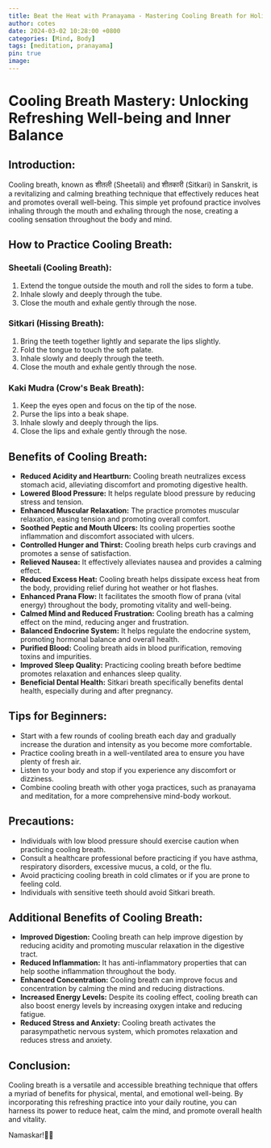 ```yaml
---
title: Beat the Heat with Pranayama - Mastering Cooling Breath for Holistic Health and Harmony
author: cotes
date: 2024-03-02 10:28:00 +0800
categories: [Mind, Body]
tags: [meditation, pranayama] 
pin: true
image: 
---
```


# **Cooling Breath Mastery: Unlocking Refreshing Well-being and Inner Balance**

## **Introduction:**

Cooling breath, known as शीतली (Sheetali) and शीतकारी (Sitkari) in Sanskrit, is a revitalizing and calming breathing technique that effectively reduces heat and promotes overall well-being. This simple yet profound practice involves inhaling through the mouth and exhaling through the nose, creating a cooling sensation throughout the body and mind.

## **How to Practice Cooling Breath:**

### **Sheetali (Cooling Breath):**

1. Extend the tongue outside the mouth and roll the sides to form a tube.
2. Inhale slowly and deeply through the tube.
3. Close the mouth and exhale gently through the nose.

### **Sitkari (Hissing Breath):**

1. Bring the teeth together lightly and separate the lips slightly.
2. Fold the tongue to touch the soft palate.
3. Inhale slowly and deeply through the teeth.
4. Close the mouth and exhale gently through the nose.

### **Kaki Mudra (Crow's Beak Breath):**

1. Keep the eyes open and focus on the tip of the nose.
2. Purse the lips into a beak shape.
3. Inhale slowly and deeply through the lips.
4. Close the lips and exhale gently through the nose.

## **Benefits of Cooling Breath:**

- **Reduced Acidity and Heartburn:** Cooling breath neutralizes excess stomach acid, alleviating discomfort and promoting digestive health.
- **Lowered Blood Pressure:** It helps regulate blood pressure by reducing stress and tension.
- **Enhanced Muscular Relaxation:** The practice promotes muscular relaxation, easing tension and promoting overall comfort.
- **Soothed Peptic and Mouth Ulcers:** Its cooling properties soothe inflammation and discomfort associated with ulcers.
- **Controlled Hunger and Thirst:** Cooling breath helps curb cravings and promotes a sense of satisfaction.
- **Relieved Nausea:** It effectively alleviates nausea and provides a calming effect.
- **Reduced Excess Heat:** Cooling breath helps dissipate excess heat from the body, providing relief during hot weather or hot flashes.
- **Enhanced Prana Flow:** It facilitates the smooth flow of prana (vital energy) throughout the body, promoting vitality and well-being.
- **Calmed Mind and Reduced Frustration:** Cooling breath has a calming effect on the mind, reducing anger and frustration.
- **Balanced Endocrine System:** It helps regulate the endocrine system, promoting hormonal balance and overall health.
- **Purified Blood:** Cooling breath aids in blood purification, removing toxins and impurities.
- **Improved Sleep Quality:** Practicing cooling breath before bedtime promotes relaxation and enhances sleep quality.
- **Beneficial Dental Health:** Sitkari breath specifically benefits dental health, especially during and after pregnancy.

## **Tips for Beginners:**

- Start with a few rounds of cooling breath each day and gradually increase the duration and intensity as you become more comfortable.
- Practice cooling breath in a well-ventilated area to ensure you have plenty of fresh air.
- Listen to your body and stop if you experience any discomfort or dizziness.
- Combine cooling breath with other yoga practices, such as pranayama and meditation, for a more comprehensive mind-body workout.

## **Precautions:**

- Individuals with low blood pressure should exercise caution when practicing cooling breath.
- Consult a healthcare professional before practicing if you have asthma, respiratory disorders, excessive mucus, a cold, or the flu.
- Avoid practicing cooling breath in cold climates or if you are prone to feeling cold.
- Individuals with sensitive teeth should avoid Sitkari breath.

## **Additional Benefits of Cooling Breath:**

- **Improved Digestion:** Cooling breath can help improve digestion by reducing acidity and promoting muscular relaxation in the digestive tract.
- **Reduced Inflammation:** It has anti-inflammatory properties that can help soothe inflammation throughout the body.
- **Enhanced Concentration:** Cooling breath can improve focus and concentration by calming the mind and reducing distractions.
- **Increased Energy Levels:** Despite its cooling effect, cooling breath can also boost energy levels by increasing oxygen intake and reducing fatigue.
- **Reduced Stress and Anxiety:** Cooling breath activates the parasympathetic nervous system, which promotes relaxation and reduces stress and anxiety.

## **Conclusion:**

Cooling breath is a versatile and accessible breathing technique that offers a myriad of benefits for physical, mental, and emotional well-being. By incorporating this refreshing practice into your daily routine, you can harness its power to reduce heat, calm the mind, and promote overall health and vitality.

Namaskar!🙏✨